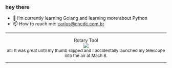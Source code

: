 ### hey there 

- :seedling: I’m currently learning Golang and learning more about Python
- :mailbox: How to reach me: carlos@chcdc.com.br


---


<!-- xkcd -->
<p align="center">Rotary Tool</br><img src=https://imgs.xkcd.com/comics/rotary_tool.png></br><font size =2>alt: It was great until my thumb slipped and I accidentally launched my telescope into the air at Mach 8.</br></font></p></table></p> 


<!-- xkcd -->
---
